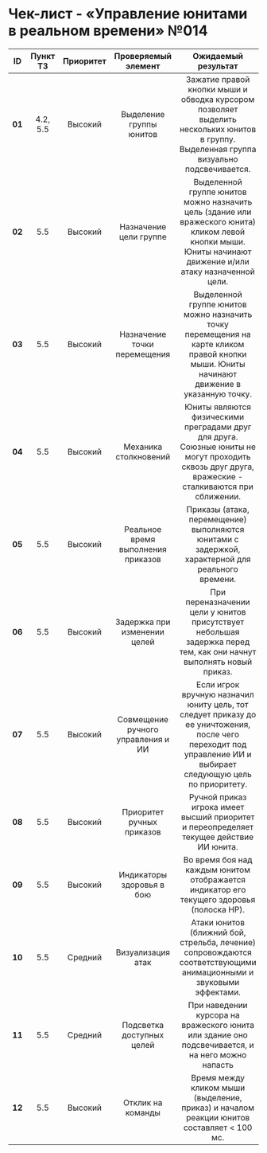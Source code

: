 # Чек-лист - «Управление юнитами в реальном времени» №014

| **ID** | **Пункт ТЗ** | **Приоритет** | **Проверяемый элемент** | **Ожидаемый результат** | **Статус** | **Примечания** |
| :-: | :-: | :-: | :-: | :-: | :-: | :-: |
| **01** | 4.2, 5.5 | Высокий | Выделение группы юнитов | Зажатие правой кнопки мыши и обводка курсором позволяет выделить нескольких юнитов в группу. Выделенная группа визуально подсвечивается. | | Проверить в зонах атаки и размещения. |
| **02** | 5.5 | Высокий | Назначение цели группе | Выделенной группе юнитов можно назначить цель (здание или вражеского юнита) кликом левой кнопки мыши. Юниты начинают движение и/или атаку назначенной цели. | | |
| **03** | 5.5 | Высокий | Назначение точки перемещения | Выделенной группе юнитов можно назначить точку перемещения на карте кликом правой кнопки мыши. Юниты начинают движение в указанную точку. | | |
| **04** | 5.5 | Высокий | Механика столкновений | Юниты являются физическими преградами друг для друга. Союзные юниты не могут проходить сквозь друг друга, вражеские - сталкиваются при сближении. | | |
| **05** | 5.5 | Высокий | Реальное время выполнения приказов | Приказы (атака, перемещение) выполняются юнитами с задержкой, характерной для реального времени. | | |
| **06** | 5.5 | Высокий | Задержка при изменении целей | При переназначении цели у юнитов присутствует небольшая задержка перед тем, как они начнут выполнять новый приказ. | | |
| **07** | 5.5 | Высокий | Совмещение ручного управления и ИИ | Если игрок вручную назначил юниту цель, тот следует приказу до ее уничтожения, после чего переходит под управление ИИ и выбирает следующую цель по приоритету. | | |
| **08** | 5.5 | Высокий | Приоритет ручных приказов | Ручной приказ игрока имеет высший приоритет и переопределяет текущее действие ИИ юнита. | | |
| **09** | 5.5 | Высокий | Индикаторы здоровья в бою | Во время боя над каждым юнитом отображается индикатор его текущего здоровья (полоска HP).| | |
| **10** | 5.5 | Средний | Визуализация атак | Атаки юнитов (ближний бой, стрельба, лечение) сопровождаются соответствующими анимационными и звуковыми эффектами. | | |
| **11** | 5.5 | Средний | Подсветка доступных целей | При наведении курсора на вражеского юнита или здание оно подсвечивается, и на него можно напасть | | |
| **12** | 5.5 | Высокий | Отклик на команды | Время между кликом мыши (выделение, приказ) и началом реакции юнитов составляет < 100 мс. | | |


